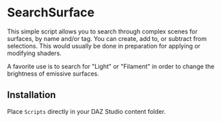# SearchSurface
This simple script allows you to search through complex scenes for surfaces, by name and/or tag. You can create, add to, or subtract from
selections. This would usually be done in preparation for applying or modifying shaders.

A favorite use is to search for "Light" or "Filament" in order to change the brightness of emissive surfaces.

## Installation
Place ```Scripts``` directly in your DAZ Studio content folder.
